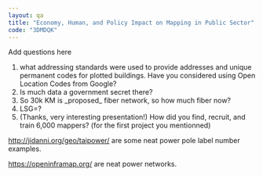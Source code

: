 ```yaml
---
layout: qa
title: "Economy, Human, and Policy Impact on Mapping in Public Sector"
code: "3DMDQK"
---
```


Add questions here

1.  what addressing standards were used to provide addresses and unique
    permanent codes for plotted buildings. Have you considered using
    Open Location Codes from Google?
2.  Is much data a government secret there?
3.  So 30k KM is \_proposed\_ fiber network, so how much fiber now?
4.  LSG=?
5.  (Thanks, very interesting presentation!) How did you find, recruit,
    and train 6,000 mappers? (for the first project you mentionned)





<http://jidanni.org/geo/taipower/> are some neat power pole label number
examples.

<https://openinframap.org/> are neat power networks.

